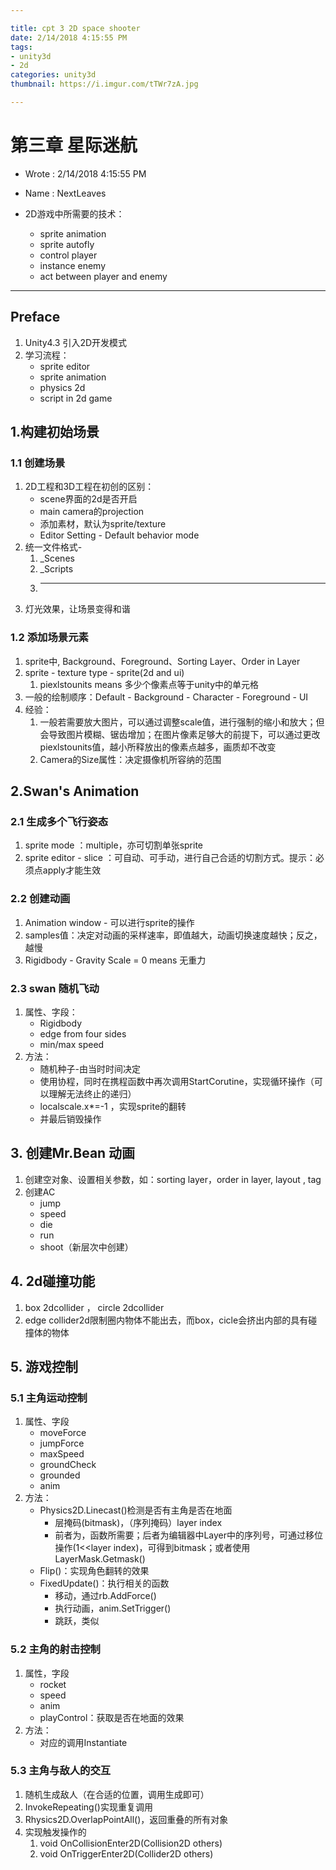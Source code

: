 ```yaml
---

title: cpt 3 2D space shooter
date: 2/14/2018 4:15:55 PM 
tags:
- unity3d
- 2d
categories: unity3d
thumbnail: https://i.imgur.com/tTWr7zA.jpg

---
```


# 第三章 星际迷航 #

* Wrote : 2/14/2018 4:15:55 PM 
* Name  : NextLeaves

* 2D游戏中所需要的技术：
	* sprite animation
	* sprite autofly
	* control player
	* instance enemy
	* act between player and enemy 

---

## Preface ##

1. Unity4.3 引入2D开发模式
2. 学习流程：
	* sprite editor
	* sprite animation
	* physics 2d
	* script in 2d game

## 1.构建初始场景 ##

### 1.1 创建场景 ###

1. 2D工程和3D工程在初创的区别：
	* scene界面的2d是否开启
	* main camera的projection
	* 添加素材，默认为sprite/texture
	* Editor Setting - Default behavior mode
2. 统一文件格式-
	1. _Scenes
	2. _Scripts
	3. ---
3. 灯光效果，让场景变得和谐

### 1.2 添加场景元素 ###

1. sprite中, Background、Foreground、Sorting Layer、Order in Layer
2. sprite - texture type - sprite(2d and ui)
	1. piexlstounits means 多少个像素点等于unity中的单元格
3. 一般的绘制顺序：Default - Background - Character - Foreground - UI
4. 经验：
	1. 一般若需要放大图片，可以通过调整scale值，进行强制的缩小和放大；但会导致图片模糊、锯齿增加；在图片像素足够大的前提下，可以通过更改piexlstounits值，越小所释放出的像素点越多，画质却不改变
	2. Camera的Size属性：决定摄像机所容纳的范围

## 2.Swan's Animation ##

### 2.1 生成多个飞行姿态 ###

1. sprite mode ：multiple，亦可切割单张sprite
2. sprite editor - slice ：可自动、可手动，进行自己合适的切割方式。提示：必须点apply才能生效

### 2.2 创建动画 ###

1. Animation window - 可以进行sprite的操作
2. samples值：决定对动画的采样速率，即值越大，动画切换速度越快；反之，越慢
3. Rigidbody - Gravity Scale = 0 means 无重力

### 2.3 swan 随机飞动 ###

1. 属性、字段：
	* Rigidbody
	* edge from four sides
	* min/max speed
2. 方法：
	* 随机种子-由当时时间决定
	* 使用协程，同时在携程函数中再次调用StartCorutine，实现循环操作（可以理解无法终止的递归）
	* localscale.x*=-1 ，实现sprite的翻转
	* 并最后销毁操作

## 3. 创建Mr.Bean 动画 ##

1. 创建空对象、设置相关参数，如：sorting layer，order in layer, layout , tag
2. 创建AC
	* jump
	* speed
	* die
	* run
	* shoot（新层次中创建）

## 4. 2d碰撞功能 ##

1. box 2dcollider ， circle 2dcollider
2. edge collider2d限制圈内物体不能出去，而box，cicle会挤出内部的具有碰撞体的物体

## 5. 游戏控制 ##

### 5.1 主角运动控制 ###

1. 属性、字段
	* moveForce
	* jumpForce
	* maxSpeed
	* groundCheck
	* grounded
	* anim
2. 方法：
	* Physics2D.Linecast()检测是否有主角是否在地面
		* 层掩码(bitmask)，（序列掩码）layer index
		* 前者为，函数所需要；后者为编辑器中Layer中的序列号，可通过移位操作(1<<layer index)，可得到bitmask；或者使用LayerMask.Getmask()
	* Flip()：实现角色翻转的效果
	* FixedUpdate()：执行相关的函数
		* 移动，通过rb.AddForce()
		* 执行动画，anim.SetTrigger()
		* 跳跃，类似

### 5.2 主角的射击控制 ###

1. 属性，字段
	* rocket
	* speed
	* anim
	* playControl：获取是否在地面的效果
2. 方法：
	* 对应的调用Instantiate

### 5.3 主角与敌人的交互 ###

1. 随机生成敌人（在合适的位置，调用生成即可）
2. InvokeRepeating()实现重复调用
3. Rhysics2D.OverlapPointAll()，返回重叠的所有对象
4. 实现触发操作的
	1. void OnCollisionEnter2D(Collision2D others)
	2. void OnTriggerEnter2D(Collider2D others)